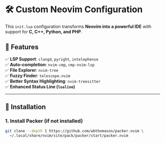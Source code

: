 # 🛠️ Custom Neovim Configuration

This `init.lua` configuration transforms **Neovim into a powerful IDE** with support for **C, C++, Python, and PHP**.

## 📌 Features
✅ **LSP Support**: `clangd`, `pyright`, `intelephense`  
✅ **Auto-completion**: `nvim-cmp`, `cmp-nvim-lsp`  
✅ **File Explorer**: `nvim-tree`  
✅ **Fuzzy Finder**: `telescope.nvim`  
✅ **Better Syntax Highlighting**: `nvim-treesitter`  
✅ **Enhanced Status Line (`lualine`)**  

---

## 📂 Installation
### **1. Install Packer (if not installed)**
```bash
git clone --depth 1 https://github.com/wbthomason/packer.nvim \
  ~/.local/share/nvim/site/pack/packer/start/packer.nvim
